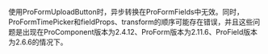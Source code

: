 使用ProFormUploadButton时，异步转换在ProFormFields中无效。同时，ProFormTimePicker和fieldProps、transform的顺序可能存在错误，并且这些问题是出现在ProComponent版本为2.4.12、ProForm版本为2.11.6、ProField版本为2.6.6的情况下。
